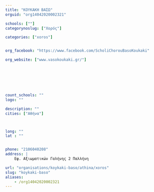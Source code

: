 ```yaml
---
title: "ΚΟΥΚΑΚΗ ΒΑΣΩ"
orguid: "org14042020002321"

schools: [""]
categorynoslug: ["Χορός"]

categories: ["xoros"]


org_facebook: "https://www.facebook.com/ScholiChorouBasoKoukaki"

org_website: ["www.vasokoukaki.gr/"]







count_schools: ""
logo: ""

description: ""
cities: ["Αθήνα"]



long: ""
lat : ""


phone: "2106040208"
address: |
    Εφ. Αξιωματικών Γαλήνης 2 Παλλήνη

url: "organisations/koykaki-baso/athina/xoros"
slug: "koykaki-baso"
aliases:
    - /org14042020002321
---
```



